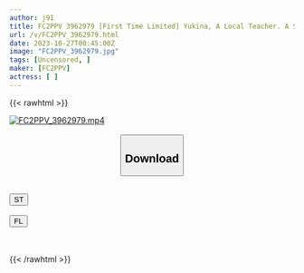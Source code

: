 ```yaml
---
author: j91
title: FC2PPV 3962979 [First Time Limited] Yukina, A Local Teacher. A Serious Teacher With A Faint Tan On His Swimsuit. In Fact, A Lewd Teacher Who Is Lewd And Exudes Sexual Desire ♪ She Impregnates Herself And Cums Twice In A Row!
url: /v/FC2PPV_3962979.html
date: 2023-10-27T00:45:00Z
image: "FC2PPV_3962979.jpg"
tags: [Uncensored, ]
maker: [FC2PPV]
actress: [ ]
---
```



{{< rawhtml >}}

<div class="video" data-videoid="9qLjvJv2bVc6BJ">
    <a href="javascript:;">
        <img src="https://my.j91.asia/v/FC2PPV_3962979.jpg" width="WIDTH" height="HEIGHT" alt="FC2PPV_3962979.mp4" loading="lazy">
    </a>
</div>

<script type="text/javascript" src="https://j91.asia/asset/on-demand-st.js"></script>

<br>
  <link rel="stylesheet" href="https://j91.asia/asset/bs5.css">
  
  <center>
  <button class="btn btn-primary" type="button" data-bs-toggle="collapse" data-bs-target=".multi-collapse" aria-expanded="false" aria-controls="multiCollapseExample1 multiCollapseExample2"><h2>Download</h2></button></center>
</p>
<div class="row">
  <div class="col">
    <div class="collapse multi-collapse" id="multiCollapseExample1">
      <div class="card card-body">
	      	      <br>
<div class="buttons">  
<a href="https://streamtape.to/v/9qLjvJv2bVc6BJ"><button class="btn-hover color-3"><i class="fa fa-download"></i> ST</button></a></div>
    </div>
  </div>
</div>
  <div class="col">
    <div class="collapse multi-collapse" id="multiCollapseExample2">
      <div class="card card-body">
	      <br>
<div class="buttons">
    <a href="https://filelions.online/f/ko9l3sar7yo0"><button class="btn-hover color-9"><i class="fa fa-download"></i> FL</button></a></div>
<br><br>
      </div>
    </div>
  </div>
</div>

{{< /rawhtml >}}